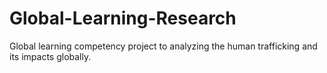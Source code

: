 # Global-Learning-Research
Global learning competency project to analyzing the human trafficking and its impacts globally.
